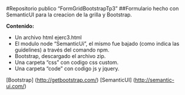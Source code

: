 #Repositorio publico “FormGridBootstrapTp3”
##Formulario hecho con SemanticUI para la creacion de la grilla y Bootstrap.

**Contenido:**
- Un archivo html ejerc3.html
- El modulo node “SemanticUi”, el mismo fue bajado (como indica las guidelines) a través del comando npm.
- Bootstrap, descargado el archivo zip.
- Una carpeta “css” con codigo css custom.
- Una carpeta “code” con codigo js y jquery.

[Bootstrap] (http://getbootstrap.com/)
[SemanticUI] (http://semantic-ui.com/)